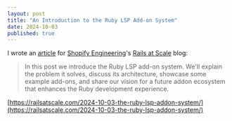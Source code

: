 ```yaml
---
layout: post
title: "An Introduction to the Ruby LSP Add-on System"
date: 2024-10-03
published: true
---
```

I wrote an [article](https://railsatscale.com/2024-10-03-the-ruby-lsp-addon-system/)
 for [Shopify Engineering](https://twitter.com/ShopifyEng)'s [Rails at Scale](https://railsatscale.com) blog:

> In this post we introduce the Ruby LSP add-on system. We'll explain the problem it solves, discuss its architecture, showcase some example add-ons, and share our vision for a future addon ecosystem that enhances the Ruby development experience.

[https://railsatscale.com/2024-10-03-the-ruby-lsp-addon-system/](https://railsatscale.com/2024-10-03-the-ruby-lsp-addon-system/)
